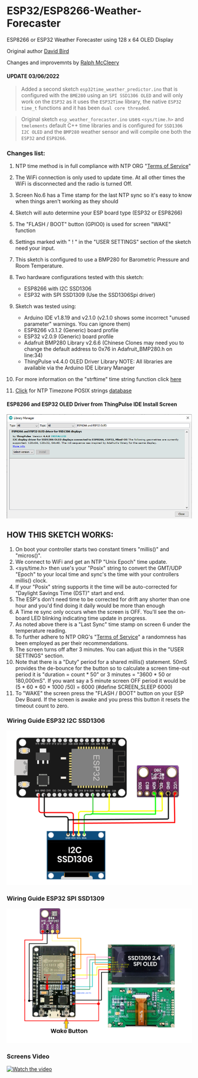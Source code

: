 # ESP32/ESP8266-Weather-Forecaster

ESP8266 or ESP32 Weather Forecaster using 128 x 64 OLED Display

Original author [David Bird](<http://g6ejd.dynu.com/>)

Changes and improvemnts by [Ralph McCleery](https://github.com/macca448)

#### UPDATE 03/06/2022
> Added a second sketch `esp32time_weather_predictor.ino` that is configured with the `BME280` using an `SPI SSD1306 OLED` and will only work on the `ESP32` as it uses the `ESP32Time` library, the native `ESP32 time_t` functions and it has been `dual core threaded`.

> Original sketch `esp_weather_forecaster.ino` uses `<sys/time.h>` and `tmelements` default C++ time libraries and is configured for `SSD1306 I2C OLED` and the `BMP280` weather sensor and will compile one both the `ESP32` and `ESP8266`.

### Changes list:
  1.  NTP time method is in full compliance with NTP ORG "[Terms of Service](https://www.ntppool.org/tos.html)"
  2.  The WiFi connection is only used to update time. At all other times the WiFi is disconnected and the radio is turned Off.
  3.  Screen No.6 has a Time stamp for the last NTP sync so it's easy to know when things aren't working as they should
  4.  Sketch will auto determine your ESP board type (ESP32 or ESP8266)
  5.  The "FLASH / BOOT" button (GPIO0) is used for screen "WAKE" function
  6.  Settings marked with " ! " in the "USER SETTINGS" section of the sketch need your input.
  7.  This sketch is configured to use a BMP280 for Barometric Pressure and Room Temperature.
  8.  Two hardware configurations tested with this sketch: 
      * ESP8266 with I2C SSD1306
      * ESP32 with SPI SSD1309  (Use the SSD1306Spi driver)
  9.  Sketch was tested using:
      * Arduino IDE v1.8.19 and v2.1.0              (v2.1.0 shows some incorrect "unused parameter" warnings. You can ignore them)
      * ESP8266 v3.1.2 (Generic) board profile
      * ESP32   v2.0.9 (Generic) board profile
      * Adafruit BMP280 Library v2.6.6              (Chinese Clones may need you to change the default address to 0x76 in Adafruit_BMP280.h on line:34)
      * ThingPulse v4.4.0 OLED Driver Library
       NOTE: All libraries are available via the Arduino IDE Library Manager

  10. For more information on the "strftime" time string function click [here](https://cplusplus.com/reference/ctime/strftime/)
  11. [Click](https://github.com/nayarsystems/posix_tz_db/blob/master/zones.csv) for NTP Timezone POSIX strings [database](https://github.com/nayarsystems/posix_tz_db/blob/master/zones.csv)


#### ESP8266 and ESP32 OLED Driver from ThingPulse IDE Install Screen
![ThingPulse](https://github.com/macca448/ESP_Weather_Predictor/blob/main/esp_weather_predictor/assets/thingpulse_library.png)


## HOW THIS SKETCH WORKS:
  1. On boot your controller starts two constant timers "millis()" and "micros()".
  2. We connect to WiFi and get an NTP "Unix Epoch" time update.
  3. <sys/time.h> then use's your "Posix" string  to convert the GMT/UDP "Epoch" to your local time and sync's the time with your controllers millis() clock.
  4. If your "Posix" string supports it the time will be auto-corrected for "Daylight Savings Time (DST)" start and end.
  5. The ESP's don't need time to be corrected for drift any shorter than one hour and you'd find doing it daily would be more than enough
  6. A Time re sync only occurs when the screen is OFF. You'll see the on-board LED blinking indicating time update in progress.
  7. As noted above there is a "Last Sync" time stamp on screen 6 under the temperature reading.
  8. To further adhere to NTP ORG's "[Terms of Service](https://www.ntppool.org/tos.html)" a randomness has been employed as per their recommendations.
  9. The screen turns off after 3 minutes. You can adjust this in the "USER SETTINGS" section.
  10. Note that there is a "Duty" period for a shared millis() statement. 50mS provides the de-bounce for the button so to calculate a screen time-out period it is "duration = count * 50" or  3 minutes = "3600 * 50 or 180,000mS". If you want say a 5 minute screen OFF period it would be (5 * 60 * 60 * 1000 /50) = 6000 (#define SCREEN_SLEEP 6000)
  11. To "WAKE" the screen press the "FLASH / BOOT" button on your ESP Dev Board. If the screen is awake and you press this button it resets the timeout count to zero.


### Wiring Guide ESP32 I2C SSD1306
![I2C ESP32 SSD1306](https://github.com/macca448/ESP_Weather_Predictor/blob/main/esp_weather_predictor/assets/ESP32_OLED_I2C.png)


### Wiring Guide ESP32 SPI SSD1309
![SPI ESP32 SSD1309](https://github.com/macca448/ESP_Weather_Predictor/blob/main/esp_weather_predictor/assets/OLED_SPI_BMP_ESP32.png)


### Screens Video
[![Watch the video](https://img.youtube.com/vi/-4ZAevAfWxo/maxresdefault.jpg)](https://youtu.be/-4ZAevAfWxo)
